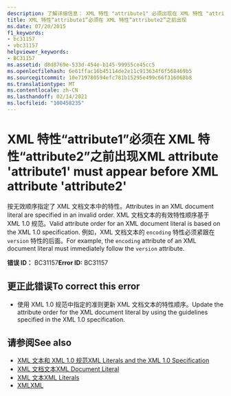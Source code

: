 ```yaml
---
description: 了解详细信息： XML 特性 "attribute1" 必须出现在 XML 特性 "attribute2" 之前
title: XML 特性“attribute1”必须在 XML 特性“attribute2”之前出现
ms.date: 07/20/2015
f1_keywords:
- bc31157
- vbc31157
helpviewer_keywords:
- BC31157
ms.assetid: d8d8769e-533d-454e-b145-99955ce45cc5
ms.openlocfilehash: 6e61ffac16b45114de2e11c913634f6f568469b5
ms.sourcegitcommit: 10e719780594efc781b15295e499c66f316068b8
ms.translationtype: MT
ms.contentlocale: zh-CN
ms.lasthandoff: 02/14/2021
ms.locfileid: "100458235"
---
```

# <a name="xml-attribute-attribute1-must-appear-before-xml-attribute-attribute2"></a><span data-ttu-id="549b6-103">XML 特性“attribute1”必须在 XML 特性“attribute2”之前出现</span><span class="sxs-lookup"><span data-stu-id="549b6-103">XML attribute 'attribute1' must appear before XML attribute 'attribute2'</span></span>

<span data-ttu-id="549b6-104">按无效顺序指定了 XML 文档文本中的特性。</span><span class="sxs-lookup"><span data-stu-id="549b6-104">Attributes in an XML document literal are specified in an invalid order.</span></span> <span data-ttu-id="549b6-105">XML 文档文本的有效特性顺序基于 XML 1.0 规范。</span><span class="sxs-lookup"><span data-stu-id="549b6-105">Valid attribute order for an XML document literal is based on the XML 1.0 specification.</span></span> <span data-ttu-id="549b6-106">例如，XML 文档文本的 `encoding` 特性必须紧跟在 `version` 特性的后面。</span><span class="sxs-lookup"><span data-stu-id="549b6-106">For example, the `encoding` attribute of an XML document literal must immediately follow the `version` attribute.</span></span>  
  
 <span data-ttu-id="549b6-107">**错误 ID：** BC31157</span><span class="sxs-lookup"><span data-stu-id="549b6-107">**Error ID:** BC31157</span></span>  
  
## <a name="to-correct-this-error"></a><span data-ttu-id="549b6-108">更正此错误</span><span class="sxs-lookup"><span data-stu-id="549b6-108">To correct this error</span></span>  
  
- <span data-ttu-id="549b6-109">使用 XML 1.0 规范中指定的准则更新 XML 文档文本的特性顺序。</span><span class="sxs-lookup"><span data-stu-id="549b6-109">Update the attribute order for the XML document literal by using the guidelines specified in the XML 1.0 specification.</span></span>  
  
## <a name="see-also"></a><span data-ttu-id="549b6-110">请参阅</span><span class="sxs-lookup"><span data-stu-id="549b6-110">See also</span></span>

- [<span data-ttu-id="549b6-111">XML 文本和 XML 1.0 规范</span><span class="sxs-lookup"><span data-stu-id="549b6-111">XML Literals and the XML 1.0 Specification</span></span>](../programming-guide/language-features/xml/xml-literals-and-the-xml-1-0-specification.md)
- [<span data-ttu-id="549b6-112">XML 文档文本</span><span class="sxs-lookup"><span data-stu-id="549b6-112">XML Document Literal</span></span>](../language-reference/xml-literals/xml-document-literal.md)
- [<span data-ttu-id="549b6-113">XML 文本</span><span class="sxs-lookup"><span data-stu-id="549b6-113">XML Literals</span></span>](../language-reference/xml-literals/index.md)
- [<span data-ttu-id="549b6-114">XML</span><span class="sxs-lookup"><span data-stu-id="549b6-114">XML</span></span>](../programming-guide/language-features/xml/index.md)
